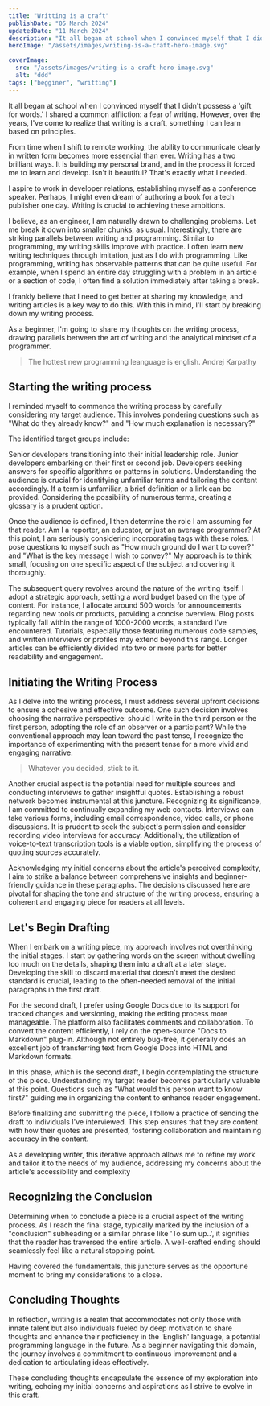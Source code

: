 ```yaml
---
title: "Writting is a craft"
publishDate: "05 March 2024"
updatedDate: "11 March 2024"
description: "It all began at school when I convinced myself that I didn't possess a 'gift for words.' I shared a common affliction: a fear of writing."
heroImage: "/assets/images/writing-is-a-craft-hero-image.svg"

coverImage:
  src: "/assets/images/writing-is-a-craft-hero-image.svg"
  alt: "ddd"
tags: ["begginer", "writting"]
---
```


It all began at school when I convinced myself that I didn't possess a 'gift for words.' I shared a common affliction: a fear of writing. However, over the years, I've come to realize that writing is a craft, something I can learn based on principles.

From time when I shift to remote working, the ability to communicate clearly in written form becomes more essencial than ever. Writing has a two brilliant ways. It is building my personal brand, and in the process it forced me to learn and develop. Isn't it beautiful? That's exactly what I needed.

I aspire to work in developer relations, establishing myself as a conference speaker. Perhaps, I might even dream of authoring a book for a tech publisher one day. Writing is crucial to achieving these ambitions.

I believe, as an engineer, I am naturally drawn to challenging problems. Let me break it down into smaller chunks, as usual. Interestingly, there are striking parallels between writing and programming. Similar to programming, my writing skills improve with practice. I often learn new writing techniques through imitation, just as I do with programming. Like programming, writing has observable patterns that can be quite useful. For example, when I spend an entire day struggling with a problem in an article or a section of code, I often find a solution immediately after taking a break.

I frankly believe that I need to get better at sharing my knowledge, and writing articles is a key way to do this. With this in mind, I'll start by breaking down my writing process.

As a beginner, I'm going to share my thoughts on the writing process, drawing parallels between the art of writing and the analytical mindset of a programmer.

> The hottest new programming leanguage is english.
> Andrej Karpathy

## Starting the writing process

I reminded myself to commence the writing process by carefully considering my target audience. This involves pondering questions such as "What do they already know?" and "How much explanation is necessary?"

The identified target groups include:

Senior developers transitioning into their initial leadership role.
Junior developers embarking on their first or second job.
Developers seeking answers for specific algorithms or patterns in solutions.
Understanding the audience is crucial for identifying unfamiliar terms and tailoring the content accordingly. If a term is unfamiliar, a brief definition or a link can be provided. Considering the possibility of numerous terms, creating a glossary is a prudent option.

Once the audience is defined, I then determine the role I am assuming for that reader. Am I a reporter, an educator, or just an average programmer? At this point, I am seriously considering incorporating tags with these roles. I pose questions to myself such as "How much ground do I want to cover?" and "What is the key message I wish to convey?" My approach is to think small, focusing on one specific aspect of the subject and covering it thoroughly.

The subsequent query revolves around the nature of the writing itself. I adopt a strategic approach, setting a word budget based on the type of content. For instance, I allocate around 500 words for announcements regarding new tools or products, providing a concise overview. Blog posts typically fall within the range of 1000-2000 words, a standard I've encountered. Tutorials, especially those featuring numerous code samples, and written interviews or profiles may extend beyond this range. Longer articles can be efficiently divided into two or more parts for better readability and engagement.

## Initiating the Writing Process

As I delve into the writing process, I must address several upfront decisions to ensure a cohesive and effective outcome. One such decision involves choosing the narrative perspective: should I write in the third person or the first person, adopting the role of an observer or a participant? While the conventional approach may lean toward the past tense, I recognize the importance of experimenting with the present tense for a more vivid and engaging narrative.

> Whatever you decided, stick to it.

Another crucial aspect is the potential need for multiple sources and conducting interviews to gather insightful quotes. Establishing a robust network becomes instrumental at this juncture. Recognizing its significance, I am committed to continually expanding my web contacts. Interviews can take various forms, including email correspondence, video calls, or phone discussions. It is prudent to seek the subject's permission and consider recording video interviews for accuracy. Additionally, the utilization of voice-to-text transcription tools is a viable option, simplifying the process of quoting sources accurately.

Acknowledging my initial concerns about the article's perceived complexity, I aim to strike a balance between comprehensive insights and beginner-friendly guidance in these paragraphs. The decisions discussed here are pivotal for shaping the tone and structure of the writing process, ensuring a coherent and engaging piece for readers at all levels.

## Let's Begin Drafting

When I embark on a writing piece, my approach involves not overthinking the initial stages. I start by gathering words on the screen without dwelling too much on the details, shaping them into a draft at a later stage. Developing the skill to discard material that doesn't meet the desired standard is crucial, leading to the often-needed removal of the initial paragraphs in the first draft.

For the second draft, I prefer using Google Docs due to its support for tracked changes and versioning, making the editing process more manageable. The platform also facilitates comments and collaboration. To convert the content efficiently, I rely on the open-source "Docs to Markdown" plug-in. Although not entirely bug-free, it generally does an excellent job of transferring text from Google Docs into HTML and Markdown formats.

In this phase, which is the second draft, I begin contemplating the structure of the piece. Understanding my target reader becomes particularly valuable at this point. Questions such as "What would this person want to know first?" guiding me in organizing the content to enhance reader engagement.

Before finalizing and submitting the piece, I follow a practice of sending the draft to individuals I've interviewed. This step ensures that they are content with how their quotes are presented, fostering collaboration and maintaining accuracy in the content.

As a developing writer, this iterative approach allows me to refine my work and tailor it to the needs of my audience, addressing my concerns about the article's accessibility and complexity

## Recognizing the Conclusion

Determining when to conclude a piece is a crucial aspect of the writing process. As I reach the final stage, typically marked by the inclusion of a "conclusion" subheading or a similar phrase like 'To sum up..', it signifies that the reader has traversed the entire article. A well-crafted ending should seamlessly feel like a natural stopping point.

Having covered the fundamentals, this juncture serves as the opportune moment to bring my considerations to a close.

## Concluding Thoughts

In reflection, writing is a realm that accommodates not only those with innate talent but also individuals fueled by deep motivation to share thoughts and enhance their proficiency in the 'English' language, a potential programming language in the future. As a beginner navigating this domain, the journey involves a commitment to continuous improvement and a dedication to articulating ideas effectively.

These concluding thoughts encapsulate the essence of my exploration into writing, echoing my initial concerns and aspirations as I strive to evolve in this craft.
